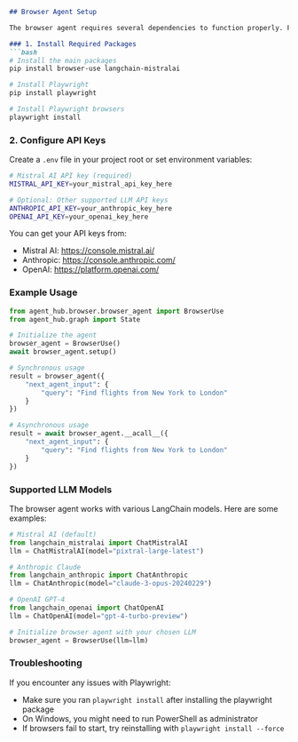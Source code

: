 

```markdown
## Browser Agent Setup

The browser agent requires several dependencies to function properly. Follow these steps to set up your environment:

### 1. Install Required Packages
```bash
# Install the main packages
pip install browser-use langchain-mistralai

# Install Playwright
pip install playwright

# Install Playwright browsers
playwright install
```

### 2. Configure API Keys
Create a `.env` file in your project root or set environment variables:

```bash
# Mistral AI API key (required)
MISTRAL_API_KEY=your_mistral_api_key_here

# Optional: Other supported LLM API keys
ANTHROPIC_API_KEY=your_anthropic_key_here
OPENAI_API_KEY=your_openai_key_here
```

You can get your API keys from:
- Mistral AI: https://console.mistral.ai/
- Anthropic: https://console.anthropic.com/
- OpenAI: https://platform.openai.com/

### Example Usage

```python
from agent_hub.browser.browser_agent import BrowserUse
from agent_hub.graph import State

# Initialize the agent
browser_agent = BrowserUse()
await browser_agent.setup()

# Synchronous usage
result = browser_agent({
    "next_agent_input": {
        "query": "Find flights from New York to London"
    }
})

# Asynchronous usage
result = await browser_agent.__acall__({
    "next_agent_input": {
        "query": "Find flights from New York to London"
    }
})
```

### Supported LLM Models

The browser agent works with various LangChain models. Here are some examples:

```python
# Mistral AI (default)
from langchain_mistralai import ChatMistralAI
llm = ChatMistralAI(model="pixtral-large-latest")

# Anthropic Claude
from langchain_anthropic import ChatAnthropic
llm = ChatAnthropic(model="claude-3-opus-20240229")

# OpenAI GPT-4
from langchain_openai import ChatOpenAI
llm = ChatOpenAI(model="gpt-4-turbo-preview")

# Initialize browser agent with your chosen LLM
browser_agent = BrowserUse(llm=llm)
```

### Troubleshooting

If you encounter any issues with Playwright:
- Make sure you ran `playwright install` after installing the playwright package
- On Windows, you might need to run PowerShell as administrator
- If browsers fail to start, try reinstalling with `playwright install --force`
```

